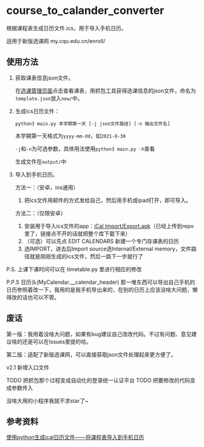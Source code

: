 # course_to_calander_converter
根据课程表生成日历文件.ics，用于导入手机日历。

适用于新版选课网 my.cqu.edu.cn/enroll/



## 使用方法

1. 获取课表信息json文件。

   在[选课管理页面](my.cqu.edu.cn/enroll/Home)点击查看课表，用抓包工具获得选课信息的json文件，命名为`template.json`放入`new/`中。

2. 生成ics日历文件：

   `python3 main.py 本学期第一天 [-j json文件路径] [-n 输出文件名]`

   本学期第一天格式为`yyyy-mm-dd`，如`2021-8-30`

   `-j`和`-n`为可选参数，具体用法使用`python3 main.py -h`查看

   生成文件在`output/`中

3. 导入到手机日历。

   方法一：（安卓，ios通用）
   1. 把ics文件用邮件的方式发给自己，然后用手机或ipad打开，即可导入。


   方法二：（仅限安卓）
   1. 安装用于导入ics文件的app：[iCal Import/Export.apk](https://github.com/barryZZJ/course_to_calander_converter/raw/master/iCal%20Import%20Export.apk)（已经上传到repo里了，链接点不开的话就把整个库下载下来）
   1. （可选）可以先点 EDIT CALENDARS 新建一个专门存课表的日历
   2. 选IMPORT，进去后Import source选Internal/External memory，文件路径就是刚刚生成的ics文件，然后一路下一步就行了

   

P.S. 上课下课时间可以在 timetable.py 里进行相应的修改

P.P.S 日历头(MyCalendar.__calendar_header) 那一堆东西可以导出自己手机的日历参照着改一下，我用的是我手机导出来的，在别的日历上应该没啥大问题，懒得改的话也可以不管。



## 废话

第一版：我用着没啥大问题，如果有bug建议自己改改代码。不过有问题、意见建议啥的还是可以在Issues里提的哈。

第二版：适配了新版选课网，可以直接获取json文件处理起来更方便了。

v2.1 新增入口文件

TODO 把抓包那个过程变成自动化的登录统一认证平台
TODO 把要修改的代码变成参数传入

没啥大用的小程序我就不求star了~



## 参考资料

[使用python生成ical日历文件——将课程表导入到手机日历](https://www.cnblogs.com/zhongbr/p/python_calender.html)